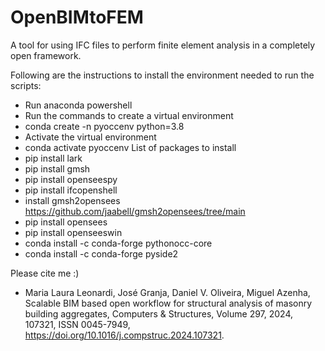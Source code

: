 # OpenBIMtoFEM
A tool for using IFC files to perform finite element analysis in a completely open framework. 

Following are the instructions to install the environment needed to run the scripts:

- Run anaconda powershell
- Run the commands to create a virtual environment
- conda create -n pyoccenv python=3.8
- Activate the virtual environment
- conda activate pyoccenv
List of packages to install
- pip install lark
- pip install gmsh
- pip install openseespy
- pip install ifcopenshell
- install gmsh2opensees https://github.com/jaabell/gmsh2opensees/tree/main
- pip install opensees
- pip install openseeswin
- conda install -c conda-forge pythonocc-core
- conda install -c conda-forge pyside2

Please cite me :)

- Maria Laura Leonardi, José Granja, Daniel V. Oliveira, Miguel Azenha, Scalable BIM based open workflow for structural analysis of masonry building aggregates, Computers & Structures, Volume 297, 2024, 107321, ISSN 0045-7949, https://doi.org/10.1016/j.compstruc.2024.107321.

